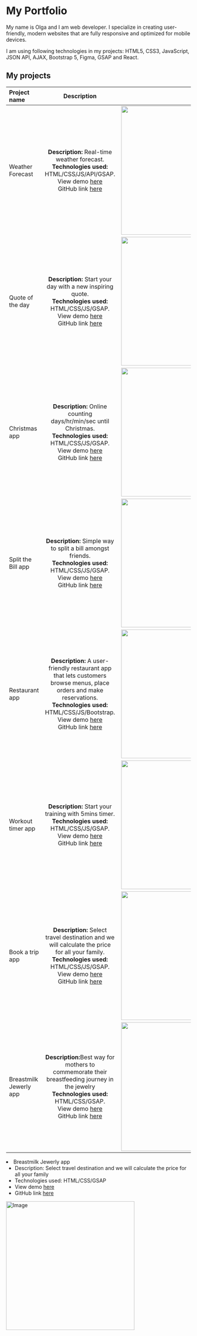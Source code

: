 <h1>My Portfolio</h1>


<p>My name is Olga and I am web developer. I specialize in creating user-friendly, modern websites that are fully responsive and optimized for mobile devices.</p>
<p>I am using following technologies in my projects: HTML5, CSS3, JavaScript, JSON API, AJAX, Bootstrap 5, Figma, GSAP and React.</p>

<h2>My projects</h2>

| Project name | Description | Preview |
| :---         |     :---:      |          ---: |
| Weather Forecast   |  <b>Description:</b> Real-time weather forecast. <br> <b>Technologies used:</b>  HTML/CSS/JS/API/GSAP. <br> View demo <a href="https://weather-forecast-count.glitch.me/">here</a> <br> GitHub link <a href="https://weather-forecast-count.glitch.me/">here</a>| <img alt="Image" title="icon" src="https://github.com/user-attachments/assets/ea630fff-e06b-4b28-a1a1-cff15f8630f6" width="350px"/>    |
| Quote of the day     | <b>Description:</b> Start your day with a new inspiring quote. <br><b>Technologies used:</b>  HTML/CSS/JS/GSAP. <br> View demo <a href="https://quotes-women-one.glitch.me/">here </a> <br> GitHub link <a href="https://weather-forecast-count.glitch.me/">here</a>       | <img alt="Image" title="icon" src="https://github.com/user-attachments/assets/c60955e1-e43e-48e0-a108-1bee3e2cacd9" width="350px"/>      |
| Christmas app   | <b>Description:</b> Online counting days/hr/min/sec until Christmas. <br> <b>Technologies used:</b>  HTML/CSS/JS/GSAP. <br> View demo <a href="https://count-down-santa.glitch.me/">here</a> <br> GitHub link <a href="https://weather-forecast-count.glitch.me/">here</a>     | <img alt="Image" title="icon" src="https://github.com/user-attachments/assets/cc9ba4b5-8912-41bc-84a1-fe4c768ba24b" width="350px"/>    |
| Split the Bill app   | <b>Description:</b> Simple way to split a bill amongst friends. <br> <b>Technologies used:</b>  HTML/CSS/JS/GSAP. <br> View demo <a href="https://billsplit-app.glitch.me/">here</a> <br> GitHub link <a href="https://weather-forecast-count.glitch.me/">here</a>    | <img alt="Image" title="icon" src="https://github.com/user-attachments/assets/6beebc68-e084-4618-96fe-5d97241747f7" width="350px"/>    |
| Restaurant app   | <b>Description:</b> A user-friendly restaurant app that lets customers browse menus, place orders and make reservations. <br> <b>Technologies used:</b>  HTML/CSS/JS/Bootstrap. <br> View demo <a href="https://restaurant-freshiy-app.glitch.me/">here</a> <br> GitHub link <a href="https://weather-forecast-count.glitch.me/">here</a> | <img alt="Image" title="icon" src="https://github.com/user-attachments/assets/5b380892-e7a9-439a-bdb8-b1883fc1e3f1" width="350px"/>    |
| Workout timer app   | <b>Description:</b> Start your training with 5mins timer. <br> <b>Technologies used:</b>  HTML/CSS/JS/GSAP. <br> View demo <a href="https://workout-timer-play.glitch.me/">here</a> <br> GitHub link <a href="https://weather-forecast-count.glitch.me/">here</a> | <img alt="Image" title="icon" src="https://github.com/user-attachments/assets/49f02d40-8f1f-4b84-91cc-c1b0bdd486b6" width="350px"/>    |
| Book a trip app   | <b>Description:</b> Select travel destination and we will calculate the price for all your family. <br> <b>Technologies used:</b>  HTML/CSS/JS/GSAP. <br> View demo <a href="https://book-europe-trip.glitch.me/">here</a> <br> GitHub link <a href="https://weather-forecast-count.glitch.me/">here</a> | <img alt="Image" title="icon" src="https://github.com/user-attachments/assets/a793deab-884e-4095-b735-3dc13da3ba71" width="350px"/>    |
| Breastmilk Jewerly app   | <b>Description:</b>Best way for mothers to commemorate their breastfeeding journey in the jewelry <br> <b>Technologies used:</b>  HTML/CSS/GSAP. <br> View demo <a href="https://luminous-banoffee-844891.netlify.app/">here</a> <br> GitHub link <a href="https://weather-forecast-count.glitch.me/">here</a> | <img alt="Image" title="icon" src="https://github.com/user-attachments/assets/347927fb-d60c-49e8-a920-3e73c10aa488" width="350px"/>    |

  <li>Breastmilk Jewerly app
    <ul>
      <li>Description: Select travel destination and we will calculate the price for all your family</li>
      <li>Technologies used:  HTML/CSS/GSAP</li>
       <li>View demo <a href="Best way for mothers to commemorate their breastfeeding journey in the jewelry">here</a> </li>
      <li>GitHub link <a href="https://weather-forecast-count.glitch.me/">here</a> </li>
    </ul>
    <img alt="Image" title="icon" src="https://github.com/user-attachments/assets/347927fb-d60c-49e8-a920-3e73c10aa488" width="350px"/>
  </li>

  
</ol>
